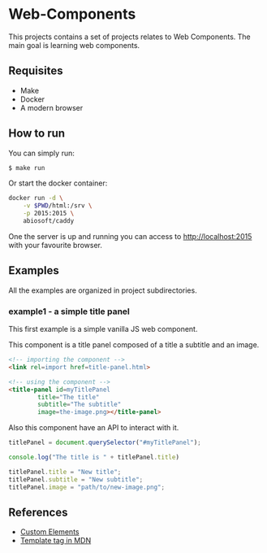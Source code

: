 # Web-Components

This projects contains a set of projects relates to Web Components. The main goal is learning web components.


## Requisites

  - Make
  - Docker
  - A modern browser


## How to run

You can simply run:

```bash
$ make run
```

Or start the docker container: 

```bash
docker run -d \
    -v $PWD/html:/srv \
    -p 2015:2015 \
    abiosoft/caddy
```

One the server is up and running you can access to [http://localhost:2015](http://localhost:2015) with your favourite browser. 


## Examples

All the examples are organized in project subdirectories.

### example1 - a simple title panel 

This first example is a simple vanilla JS web component.

This component is a title panel composed of a title a subtitle and an image.

```html
<!-- importing the component -->
<link rel=import href=title-panel.html>

<!-- using the component -->
<title-panel id=myTitlePanel
        title="The title" 
        subtitle="The subtitle"
        image=the-image.png></title-panel>
```

Also this component have an API to interact with it.


```javascript
titlePanel = document.querySelector("#myTitlePanel");

console.log("The title is " + titlePanel.title)

titlePanel.title = "New title";
titlePanel.subtitle = "New subtitle";
titlePanel.image = "path/to/new-image.png";
```


## References

  - [Custom Elements](https://developers.google.com/web/fundamentals/architecture/building-components/customelements)
  - [Template tag in MDN](https://developer.mozilla.org/es/docs/Web/HTML/Elemento/template)
